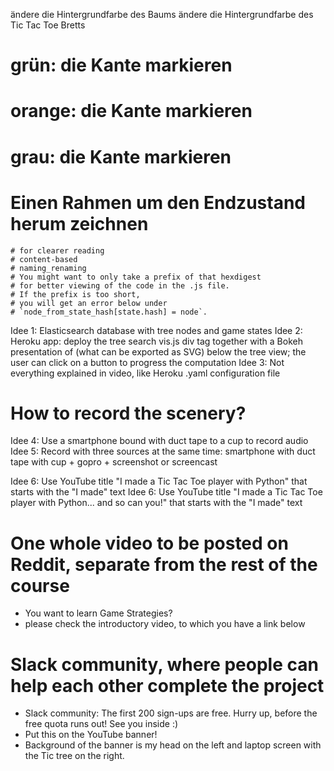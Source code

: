




ändere die Hintergrundfarbe des Baums
ändere die Hintergrundfarbe des Tic Tac Toe Bretts
# grün: die Kante markieren
# orange: die Kante markieren
# grau: die Kante markieren
  # Einen Rahmen um den Endzustand herum zeichnen

    # for clearer reading
    # content-based
    # naming_renaming
    # You might want to only take a prefix of that hexdigest
    # for better viewing of the code in the .js file.
    # If the prefix is too short,
    # you will get an error below under
    # `node_from_state_hash[state.hash] = node`.





Idee 1: Elasticsearch database with tree nodes and game states
Idee 2: Heroku app: deploy the tree search vis.js div tag together with a Bokeh presentation of (what can be exported as SVG) below the tree view; the user can click on a button to progress the computation
Idee 3: Not everything explained in video, like Heroku .yaml configuration file

# How to record the scenery?

Idee 4: Use a smartphone bound with duct tape to a cup to record audio
Idee 5: Record with three sources at the same time: smartphone with duct tape with cup + gopro + screenshot or screencast

Idee 6: Use YouTube title "I made a Tic Tac Toe player with Python" that starts with the "I made" text
Idee 6: Use YouTube title "I made a Tic Tac Toe player with Python... and so can you!" that starts with the "I made" text

# One whole video to be posted on Reddit, separate from the rest of the course

* You want to learn Game Strategies?
* please check the introductory video, to which you have a link below

# Slack community, where people can help each other complete the project

* Slack community: The first 200 sign-ups are free. Hurry up, before the free quota runs out! See you inside :)
* Put this on the YouTube banner!
* Background of the banner is my head on the left and laptop screen with the Tic tree on the right.
